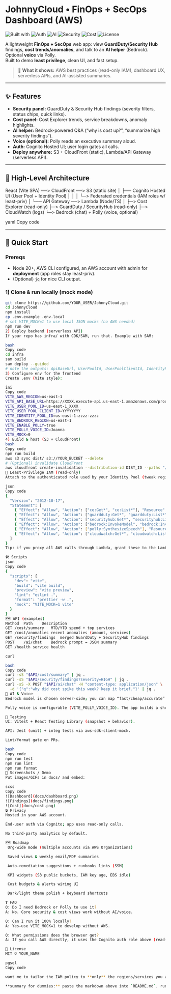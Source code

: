 # JohnnyCloud • FinOps + SecOps Dashboard (AWS)

![Built with](https://img.shields.io/badge/Built%20with-React%20%2B%20Vite-blue)
![Auth](https://img.shields.io/badge/Auth-Cognito-1f6feb)
![AI](https://img.shields.io/badge/AI-Bedrock%20%2B%20Polly-8a2be2)
![Security](https://img.shields.io/badge/Security-GuardDuty%20%7C%20SecurityHub-success)
![Cost](https://img.shields.io/badge/Cost-Cost%20Explorer-orange)
![License](https://img.shields.io/badge/License-MIT-lightgrey)

A lightweight **FinOps + SecOps** web app: view **GuardDuty/Security Hub** findings, **cost trends/anomalies**, and talk to an **AI helper** (Bedrock). Optional **voice** via Polly.  
Built to demo **least privilege**, clean UI, and fast setup.

> 🔎 **What it shows:** AWS best practices (read-only IAM), dashboard UX, serverless APIs, and AI-assisted summaries.

---

## ✨ Features

- **Security panel:** GuardDuty & Security Hub findings (severity filters, status chips, quick links).
- **Cost panel:** Cost Explorer trends, service breakdowns, anomaly highlights.
- **AI helper:** Bedrock-powered Q&A (“why is cost up?”, “summarize high severity findings”).
- **Voice (optional):** Polly reads an executive summary aloud.
- **Auth:** Cognito Hosted UI; user login gates all calls.
- **Deploy anywhere:** S3 + CloudFront (static), Lambda/API Gateway (serverless API).

---

## 🧩 High-Level Architecture

React (Vite SPA) ──> CloudFront ──> S3 (static site)
│
├── Cognito Hosted UI (User Pool + Identity Pool)
│ │
│ └─> Federated credentials (IAM roles w/ least-priv)
│
└── API Gateway ──> Lambda (Node/TS)
│
├─> Cost Explorer (read-only)
├─> GuardDuty / SecurityHub (read-only)
├─> CloudWatch (logs)
└─> Bedrock (chat) + Polly (voice, optional)

yaml
Copy code

---

## 🚀 Quick Start

### Prereqs
- Node 20+, AWS CLI configured, an AWS account with admin for **deployment** (app roles stay least-priv).
- (Optional) `jq` for nice CLI output.

### 1) Clone & run locally (mock mode)
```bash
git clone https://github.com/YOUR_USER/JohnnyCloud.git
cd JohnnyCloud
npm install
cp .env.example .env.local
# set VITE_MOCK=1 to use local JSON mocks (no AWS needed)
npm run dev
2) Deploy backend (serverless API)
If your repo has infra/ with CDK/SAM, run that. Example with SAM:

bash
Copy code
cd infra
sam build
sam deploy --guided
# note the outputs: ApiBaseUrl, UserPoolId, UserPoolClientId, IdentityPoolId, Region
3) Configure env for the frontend
Create .env (Vite style):

ini
Copy code
VITE_AWS_REGION=us-east-1
VITE_API_BASE_URL=https://XXXX.execute-api.us-east-1.amazonaws.com/prod
VITE_USER_POOL_ID=us-east-1_XXXX
VITE_USER_POOL_CLIENT_ID=YYYYYYYY
VITE_IDENTITY_POOL_ID=us-east-1:zzzz-zzzz
VITE_BEDROCK_REGION=us-east-1
VITE_ENABLE_POLLY=true
VITE_POLLY_VOICE_ID=Joanna
VITE_MOCK=0
4) Build & host (S3 + CloudFront)
bash
Copy code
npm run build
aws s3 sync dist/ s3://YOUR_BUCKET --delete
# (Optional) invalidate CloudFront
aws cloudfront create-invalidation --distribution-id DIST_ID --paths "/*"
🔐 Least-Privilege IAM (read-only)
Attach to the authenticated role used by your Identity Pool (tweak regions/resources as needed):

json
Copy code
{
  "Version": "2012-10-17",
  "Statement": [
    { "Effect": "Allow", "Action": ["ce:Get*", "ce:List*"], "Resource": "*" },
    { "Effect": "Allow", "Action": ["guardduty:Get*", "guardduty:List*"], "Resource": "*" },
    { "Effect": "Allow", "Action": ["securityhub:Get*", "securityhub:List*"], "Resource": "*" },
    { "Effect": "Allow", "Action": ["bedrock:InvokeModel", "bedrock:InvokeModelWithResponseStream"], "Resource": "*" },
    { "Effect": "Allow", "Action": ["polly:SynthesizeSpeech"], "Resource": "*" },
    { "Effect": "Allow", "Action": ["cloudwatch:Get*", "cloudwatch:List*"], "Resource": "*" }
  ]
}
Tip: if you proxy all AWS calls through Lambda, grant these to the Lambda role instead, and keep the client scoped to execute-api:Invoke only.

🛠️ Scripts
json
Copy code
{
  "scripts": {
    "dev": "vite",
    "build": "vite build",
    "preview": "vite preview",
    "lint": "eslint .",
    "format": "prettier -w .",
    "mock": "VITE_MOCK=1 vite"
  }
}
🗺️ API (examples)
Method	Path	Description
GET	/cost/summary	MTD/YTD spend + top services
GET	/cost/anomalies	recent anomalies (amount, services)
GET	/security/findings	merged GuardDuty + SecurityHub findings
POST	/ai/chat	Bedrock prompt → JSON summary
GET	/health	service health

curl

bash
Copy code
curl -sS "$API/cost/summary" | jq .
curl -sS "$API/security/findings?severity=HIGH" | jq .
curl -sS -X POST "$API/ai/chat" -H "content-type: application/json" \
  -d '{"q":"why did cost spike this week? keep it brief."}' | jq .
🧠 AI & Voice
Bedrock model is chosen server-side; you can map “fast/cheap/accurate” to different model IDs.

Polly voice is configurable (VITE_POLLY_VOICE_ID). The app builds a short summary and plays it.

🧪 Testing
UI: Vitest + React Testing Library (snapshot + behavior).

API: Jest (unit) + integ tests via aws-sdk-client-mock.

Lint/format gate on PRs.

bash
Copy code
npm run test
npm run lint
npm run format
📸 Screenshots / Demo
Put images/GIFs in docs/ and embed:

scss
Copy code
![Dashboard](docs/dashboard.png)
![Findings](docs/findings.png)
![Cost](docs/cost.png)
🔒 Privacy
Hosted in your AWS account.

End-user auth via Cognito; app uses read-only calls.

No third-party analytics by default.

🗺️ Roadmap
 Org-wide mode (multiple accounts via AWS Organizations)

 Saved views & weekly email/PDF summaries

 Auto-remediation suggestions + runbooks links (SSM)

 KPI widgets (S3 public buckets, IAM key age, EBS idle)

 Cost budgets & alerts wiring UI

 Dark/light theme polish + keyboard shortcuts

❓ FAQ
Q: Do I need Bedrock or Polly to use it?
A: No. Core security & cost views work without AI/voice.

Q: Can I run it 100% locally?
A: Yes—use VITE_MOCK=1 to develop without AWS.

Q: What permissions does the browser get?
A: If you call AWS directly, it uses the Cognito auth role above (read-only). If you route through Lambda, the browser only calls your API.

📄 License
MIT © YOUR_NAME

pgsql
Copy code

want me to tailor the IAM policy to **only** the regions/services you actually use, or add a ready-to-paste **SAM/CloudFormation** template for the `/cost`, `/security`, and `/ai` endpoints? I can drop those in next.

**summary for dummies:** paste the markdown above into `README.md`. run locally with `VITE_MOCK=1` (no AWS). to de
